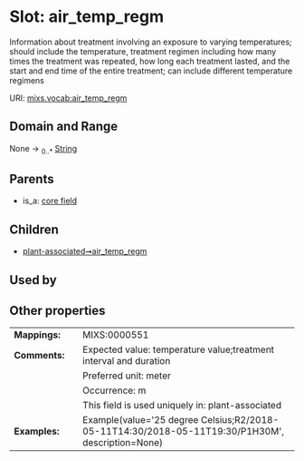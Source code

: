 
# Slot: air_temp_regm


Information about treatment involving an exposure to varying temperatures; should include the temperature, treatment regimen including how many times the treatment was repeated, how long each treatment lasted, and the start and end time of the entire treatment; can include different temperature regimens

URI: [mixs.vocab:air_temp_regm](https://w3id.org/mixs/vocab/air_temp_regm)


## Domain and Range

None &#8594;  <sub>0..\*</sub> [String](types/String.md)

## Parents

 *  is_a: [core field](core_field.md)

## Children

 *  [plant-associated➞air_temp_regm](plant_associated_air_temp_regm.md)

## Used by


## Other properties

|  |  |  |
| --- | --- | --- |
| **Mappings:** | | MIXS:0000551 |
| **Comments:** | | Expected value: temperature value;treatment interval and duration |
|  | | Preferred unit: meter |
|  | | Occurrence: m |
|  | | This field is used uniquely in: plant-associated |
| **Examples:** | | Example(value='25 degree Celsius;R2/2018-05-11T14:30/2018-05-11T19:30/P1H30M', description=None) |

